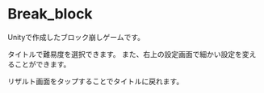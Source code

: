 # Break_block
Unityで作成したブロック崩しゲームです。

タイトルで難易度を選択できます。
また、右上の設定画面で細かい設定を変えることができます。

リザルト画面をタップすることでタイトルに戻れます。
